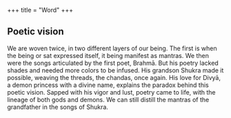 +++
title = "Word"
+++

## Poetic vision
We are woven twice, in two different layers of our being. The first is when the being or sat expressed itself, it being manifest as mantras. We then were the songs articulated by the first poet, Brahmā. But his poetry lacked shades and needed more colors to be infused. His grandson Shukra made it possible, weaving the threads, the chandas, once again. His love for Divyā, a demon princess with a divine name, explains the paradox behind this poetic vision. Sapped with his vigor and lust, poetry came to life, with the lineage of both gods and demons. We can still distill the mantras of the grandfather in the songs of Shukra.

